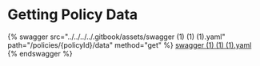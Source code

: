 # Getting Policy Data



{% swagger src="../../../../.gitbook/assets/swagger (1) (1) (1).yaml" path="/policies/{policyId}/data" method="get" %}
[swagger (1) (1) (1).yaml](<../../../../.gitbook/assets/swagger (1) (1) (1).yaml>)
{% endswagger %}
